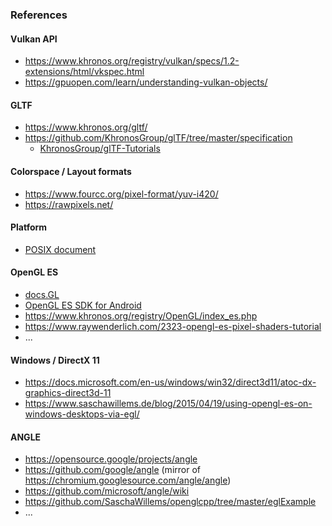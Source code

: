 


### References

#### Vulkan API

* https://www.khronos.org/registry/vulkan/specs/1.2-extensions/html/vkspec.html
* https://gpuopen.com/learn/understanding-vulkan-objects/

#### GLTF

* https://www.khronos.org/gltf/
* https://github.com/KhronosGroup/glTF/tree/master/specification
  * [KhronosGroup/glTF-Tutorials](https://github.com/KhronosGroup/glTF-Tutorials/blob/master/gltfTutorial/README.md)

#### Colorspace / Layout formats

* https://www.fourcc.org/pixel-format/yuv-i420/
* https://rawpixels.net/

#### Platform

* [POSIX document](https://pubs.opengroup.org/onlinepubs/9699919799/)

#### OpenGL ES

* [docs.GL](http://docs.gl/)
* [OpenGL ES SDK for Android](https://arm-software.github.io/opengl-es-sdk-for-android/introduction_to_shaders.html)
* https://www.khronos.org/registry/OpenGL/index_es.php
* https://www.raywenderlich.com/2323-opengl-es-pixel-shaders-tutorial
* ...

#### Windows / DirectX 11

* https://docs.microsoft.com/en-us/windows/win32/direct3d11/atoc-dx-graphics-direct3d-11
* https://www.saschawillems.de/blog/2015/04/19/using-opengl-es-on-windows-desktops-via-egl/

#### ANGLE

* https://opensource.google/projects/angle
* https://github.com/google/angle (mirror of https://chromium.googlesource.com/angle/angle)
* https://github.com/microsoft/angle/wiki
* https://github.com/SaschaWillems/openglcpp/tree/master/eglExample
* ...

